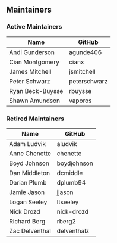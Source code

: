 ## Maintainers

### Active Maintainers
| Name | GitHub |
| --- | --- |
| Andi Gunderson | agunde406 |
| Cian Montgomery | cianx |
| James Mitchell | jsmitchell |
| Peter Schwarz | peterschwarz |
| Ryan Beck-Buysse | rbuysse |
| Shawn Amundson | vaporos |

### Retired Maintainers
| Name | GitHub |
| --- | --- |
| Adam Ludvik | aludvik |
| Anne Chenette | chenette |
| Boyd Johnson | boydjohnson |
| Dan Middleton | dcmiddle |
| Darian Plumb | dplumb94 |
| Jamie Jason | jjason |
| Logan Seeley | ltseeley |
| Nick Drozd | nick-drozd |
| Richard Berg | rberg2 |
| Zac Delventhal | delventhalz |

